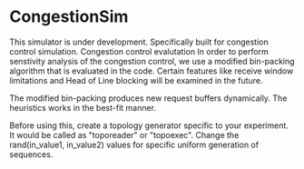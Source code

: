 # CongestionSim
This simulator is under development. Specifically built for congestion control simulation.
Congestion control evalutation
In order to perform senstivity analysis of the congestion control, we use a modified bin-packing algorithm that is evaluated in the code. 
Certain features like receive window limitations and Head of Line blocking will be examined in the future.

The modified bin-packing produces new request buffers dynamically. The heuristics works in the best-fit manner.


Before using this, create a topology generator specific to your experiment. It would be called as "toporeader" or "topoexec". Change the rand(in_value1, in_value2) values for specific uniform generation of sequences.
